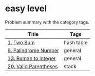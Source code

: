 # easy level

Problem summary with the category tags.

| Title | Tags |
| ----- | ---- |
| [1. Two Sum](https://leetcode.com/problems/two-sum/) | hash table |
| [9. Palindrome Number](https://leetcode.com/problems/palindrome-number/) | general |
| [13. Roman to Integer](https://leetcode.com/problems/roman-to-integer/) | general |
| [20. Valid Parentheses](https://leetcode.com/problems/valid-parentheses/) | stack |
